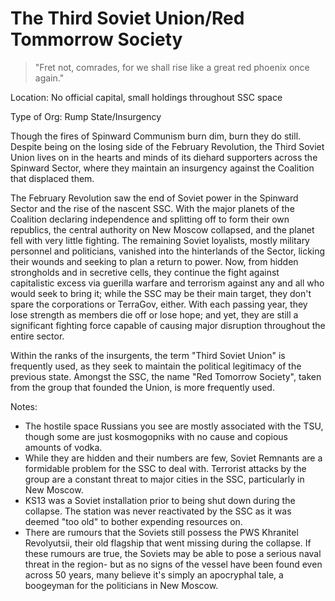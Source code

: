 # The Third Soviet Union/Red Tommorrow Society
> "Fret not, comrades, for we shall rise like a great red phoenix once again."

Location: No official capital, small holdings throughout SSC space

Type of Org: Rump State/Insurgency

Though the fires of Spinward Communism burn dim, burn they do still. Despite being on the losing side of the February Revolution, the Third Soviet Union lives on in the hearts and minds of its diehard supporters across the Spinward Sector, where they maintain an insurgency against the Coalition that displaced them.

The February Revolution saw the end of Soviet power in the Spinward Sector and the rise of the nascent SSC. With the major planets of the Coalition declaring independence and splitting off to form their own republics, the central authority on New Moscow collapsed, and the planet fell with very little fighting. The remaining Soviet loyalists, mostly military personnel and politicians, vanished into the hinterlands of the Sector, licking their wounds and seeking to plan a return to power. Now, from hidden strongholds and in secretive cells, they continue the fight against capitalistic excess via guerilla warfare and terrorism against any and all who would seek to bring it; while the SSC may be their main target, they don't spare the corporations or TerraGov, either. With each passing year, they lose strength as members die off or lose hope; and yet, they are still a significant fighting force capable of causing major disruption throughout the entire sector.

Within the ranks of the insurgents, the term "Third Soviet Union" is frequently used, as they seek to maintain the political legitimacy of the previous state. Amongst the SSC, the name "Red Tomorrow Society", taken from the group that founded the Union, is more frequently used.

Notes:
* The hostile space Russians you see are mostly associated with the TSU, though some are just kosmogopniks with no cause and copious amounts of vodka.
* While they are hidden and their numbers are few, Soviet Remnants are a formidable problem for the SSC to deal with. Terrorist attacks by the group are a constant threat to major cities in the SSC, particularly in New Moscow.
* KS13 was a Soviet installation prior to being shut down during the collapse. The station was never reactivated by the SSC as it was deemed "too old" to bother expending resources on.
* There are rumours that the Soviets still possess the PWS Khranitel Revolyutsii, their old flagship that went missing during the collapse. If these rumours are true, the Soviets may be able to pose a serious naval threat in the region- but as no signs of the vessel have been found even across 50 years, many believe it's simply an apocryphal tale, a boogeyman for the politicians in New Moscow.
